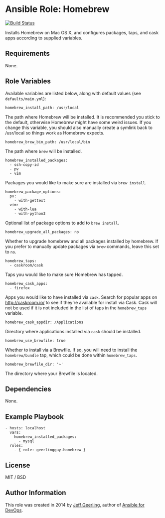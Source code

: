 # Ansible Role: Homebrew

[![Build Status](https://travis-ci.org/geerlingguy/ansible-role-homebrew.svg?branch=master)](https://travis-ci.org/geerlingguy/ansible-role-homebrew)

Installs Homebrew on Mac OS X, and configures packages, taps, and cask apps according to supplied variables.

## Requirements

None.

## Role Variables

Available variables are listed below, along with default values (see `defaults/main.yml`):

    homebrew_install_path: /usr/local

The path where Homebrew will be installed. It is recommended you stick to the default, otherwise Homebrew might have some weird issues. If you change this variable, you should also manually create a symlink back to /usr/local so things work as Homebrew expects.

    homebrew_brew_bin_path: /usr/local/bin

The path where `brew` will be installed.

    homebrew_installed_packages:
      - ssh-copy-id
      - pv
      - vim

Packages you would like to make sure are installed via `brew install`.

    homebrew_package_options:
      pv:
        - with-gettext
      vim:
        - with-lua
        - with-python3

Optional list of package options to add to `brew install`.

    homebrew_upgrade_all_packages: no

Whether to upgrade homebrew and all packages installed by homebrew. If you prefer to manually update packages via `brew` commands, leave this set to `no`.

    homebrew_taps:
      - caskroom/cask

Taps you would like to make sure Homebrew has tapped.

    homebrew_cask_apps:
      - firefox

Apps you would like to have installed via `cask`. Search for popular apps on http://caskroom.io/ to see if they're available for install via Cask. Cask will not be used if it is not included in the list of taps in the `homebrew_taps` variable.

    homebrew_cask_appdir: /Applications

Directory where applications installed via `cask` should be installed.

    homebrew_use_brewfile: true

Whether to install via a Brewfile. If so, you will need to install the `homebrew/bundle` tap, which could be done within `homebrew_taps`.

    homebrew_brewfile_dir: '~'

The directory where your Brewfile is located.

## Dependencies

None.

## Example Playbook

    - hosts: localhost
      vars:
        homebrew_installed_packages:
          - mysql
      roles:
        - { role: geerlingguy.homebrew }

## License

MIT / BSD

## Author Information

This role was created in 2014 by [Jeff Geerling](http://jeffgeerling.com/), author of [Ansible for DevOps](http://ansiblefordevops.com/).
